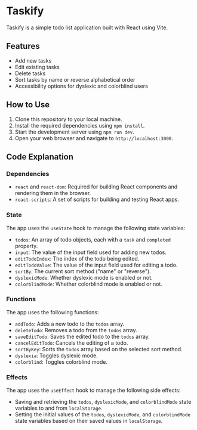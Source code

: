 # Taskify

Taskify is a simple todo list application built with React using Vite. 

## Features

- Add new tasks
- Edit existing tasks
- Delete tasks
- Sort tasks by name or reverse alphabetical order
- Accessibility options for dyslexic and colorblind users

## How to Use

1. Clone this repository to your local machine.
2. Install the required dependencies using `npm install`.
3. Start the development server using `npm run dev`.
4. Open your web browser and navigate to `http://localhost:3000`.


## Code Explanation

### Dependencies

- `react` and `react-dom`: Required for building React components and rendering them in the browser.
- `react-scripts`: A set of scripts for building and testing React apps.

### State

The app uses the `useState` hook to manage the following state variables:

- `todos`: An array of todo objects, each with a `task` and `completed` property.
- `input`: The value of the input field used for adding new todos.
- `editTodoIndex`: The index of the todo being edited.
- `editTodoValue`: The value of the input field used for editing a todo.
- `sortBy`: The current sort method ("name" or "reverse").
- `dyslexicMode`: Whether dyslexic mode is enabled or not.
- `colorblindMode`: Whether colorblind mode is enabled or not.

### Functions

The app uses the following functions:

- `addTodo`: Adds a new todo to the `todos` array.
- `deleteTodo`: Removes a todo from the `todos` array.
- `saveEditTodo`: Saves the edited todo to the `todos` array.
- `cancelEditTodo`: Cancels the editing of a todo.
- `sortByKey`: Sorts the `todos` array based on the selected sort method.
- `dyslexia`: Toggles dyslexic mode.
- `colorblind`: Toggles colorblind mode.

### Effects

The app uses the `useEffect` hook to manage the following side effects:

- Saving and retrieving the `todos`, `dyslexicMode`, and `colorblindMode` state variables to and from `localStorage`.
- Setting the initial values of the `todos`, `dyslexicMode`, and `colorblindMode` state variables based on their saved values in `localStorage`.
